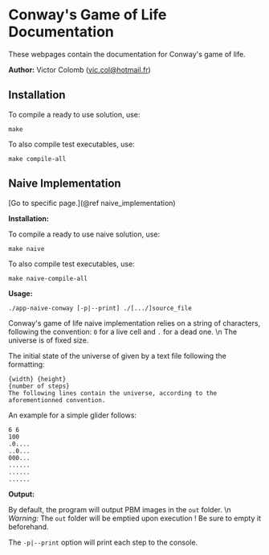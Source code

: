 Conway's Game of Life Documentation
====================================================

These webpages contain the documentation for Conway's game of life.

__Author:__ Victor Colomb (vic.col@hotmail.fr)

## Installation

To compile a ready to use solution, use:

```
make
```

To also compile test executables, use:

```
make compile-all
```

## Naive Implementation

[Go to specific page.](@ref naive_implementation)

__Installation:__

To compile a ready to use naive solution, use:

```
make naive
```

To also compile test executables, use:

```
make naive-compile-all
```

__Usage:__

```
./app-naive-conway [-p|--print] ./[.../]source_file 
```

Conway's game of life naive implementation relies on a string of characters, following the convention: `0` for a live cell and `.` for a dead one. \n
The universe is of fixed size.

The initial state of the universe of given by a text file following the formatting:

```
{width} {height}
{number of steps}
The following lines contain the universe, according to the aforementionned convention.
```

An example for a simple glider follows:

```
6 6
100
.0....
..0...
000...
......
......
......
```

__Output:__

By default, the program will output PBM images in the `out` folder. \n
_Warning:_ The `out` folder will be emptied upon execution ! Be sure to empty it beforehand.

The `-p|--print` option will print each step to the console.
